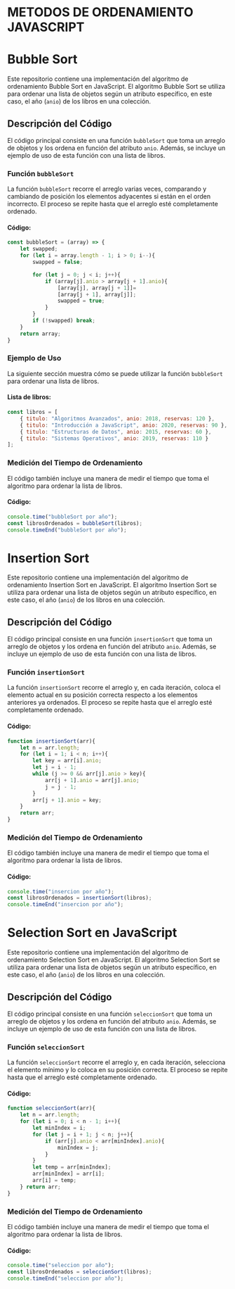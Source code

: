 # METODOS DE ORDENAMIENTO JAVASCRIPT
# Bubble Sort

Este repositorio contiene una implementación del algoritmo de ordenamiento Bubble Sort en JavaScript. El algoritmo Bubble Sort se utiliza para ordenar una lista de objetos según un atributo específico, en este caso, el año (`anio`) de los libros en una colección.

## Descripción del Código

El código principal consiste en una función `bubbleSort` que toma un arreglo de objetos y los ordena en función del atributo `anio`. Además, se incluye un ejemplo de uso de esta función con una lista de libros.

### Función `bubbleSort`

La función `bubbleSort` recorre el arreglo varias veces, comparando y cambiando de posición los elementos adyacentes si están en el orden incorrecto. El proceso se repite hasta que el arreglo esté completamente ordenado.

#### Código:
```javascript
const bubbleSort = (array) => {
    let swapped;
    for (let i = array.length - 1; i > 0; i--){
        swapped = false;

        for (let j = 0; j < i; j++){
            if (array[j].anio > array[j + 1].anio){
                [array[j], array[j + 1]]=
                [array[j + 1], array[j]];
                swapped = true;
            }
        }
        if (!swapped) break;
    }
    return array;
}
````
### Ejemplo de Uso

La siguiente sección muestra cómo se puede utilizar la función `bubbleSort` para ordenar una lista de libros.

#### Lista de libros:
```javascript
const libros = [
    { titulo: "Algoritmos Avanzados", anio: 2018, reservas: 120 },
    { titulo: "Introducción a JavaScript", anio: 2020, reservas: 90 },
    { titulo: "Estructuras de Datos", anio: 2015, reservas: 60 },
    { titulo: "Sistemas Operativos", anio: 2019, reservas: 110 }
];
````

### Medición del Tiempo de Ordenamiento

El código también incluye una manera de medir el tiempo que toma el algoritmo para ordenar la lista de libros.

#### Código:
```javascript
console.time("bubbleSort por año");
const librosOrdenados = bubbleSort(libros);
console.timeEnd("bubbleSort por año");
````

# Insertion Sort

Este repositorio contiene una implementación del algoritmo de ordenamiento Insertion Sort en JavaScript. El algoritmo Insertion Sort se utiliza para ordenar una lista de objetos según un atributo específico, en este caso, el año (`anio`) de los libros en una colección.

## Descripción del Código

El código principal consiste en una función `insertionSort` que toma un arreglo de objetos y los ordena en función del atributo `anio`. Además, se incluye un ejemplo de uso de esta función con una lista de libros.

### Función `insertionSort`

La función `insertionSort` recorre el arreglo y, en cada iteración, coloca el elemento actual en su posición correcta respecto a los elementos anteriores ya ordenados. El proceso se repite hasta que el arreglo esté completamente ordenado.

#### Código:
```javascript
function insertionSort(arr){
    let n = arr.length;
    for (let i = 1; i < n; i++){
        let key = arr[i].anio;
        let j = i - 1;
        while (j >= 0 && arr[j].anio > key){
            arr[j + 1].anio = arr[j].anio;
            j = j - 1;
        }
        arr[j + 1].anio = key; 
    }
    return arr;
}
````
### Medición del Tiempo de Ordenamiento

El código también incluye una manera de medir el tiempo que toma el algoritmo para ordenar la lista de libros.

#### Código:
```javascript
console.time("insercion por año");
const librosOrdenados = insertionSort(libros);
console.timeEnd("insercion por año");
````

# Selection Sort en JavaScript

Este repositorio contiene una implementación del algoritmo de ordenamiento Selection Sort en JavaScript. El algoritmo Selection Sort se utiliza para ordenar una lista de objetos según un atributo específico, en este caso, el año (`anio`) de los libros en una colección.

## Descripción del Código

El código principal consiste en una función `seleccionSort` que toma un arreglo de objetos y los ordena en función del atributo `anio`. Además, se incluye un ejemplo de uso de esta función con una lista de libros.

### Función `seleccionSort`

La función `seleccionSort` recorre el arreglo y, en cada iteración, selecciona el elemento mínimo y lo coloca en su posición correcta. El proceso se repite hasta que el arreglo esté completamente ordenado.

#### Código:
```javascript
function seleccionSort(arr){
    let n = arr.length;
    for (let i = 0; i < n - 1; i++){
        let minIndex = i;
        for (let j = i + 1; j < n; j++){
            if (arr[j].anio < arr[minIndex].anio){
                minIndex = j;
            }
        }
        let temp = arr[minIndex];
        arr[minIndex] = arr[i];
        arr[i] = temp;
    } return arr;
}
````
### Medición del Tiempo de Ordenamiento

El código también incluye una manera de medir el tiempo que toma el algoritmo para ordenar la lista de libros.

#### Código:
```javascript
console.time("seleccion por año");
const librosOrdenados = seleccionSort(libros);
console.timeEnd("seleccion por año");
````
